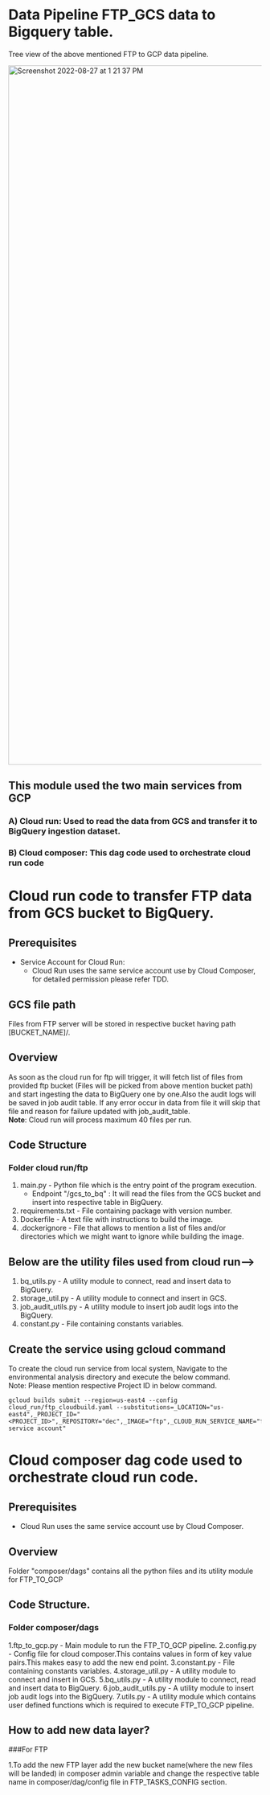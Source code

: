 # Data Pipeline FTP_GCS data to Bigquery table.

Tree view of the above mentioned FTP to GCP data pipeline.

<img width="1392" alt="Screenshot 2022-08-27 at 1 21 37 PM" src="https://user-images.githubusercontent.com/82666181/187021078-8c816a3a-79ec-442d-a07e-dbe4f55faf23.png">

## This module used the two main services from GCP 
### A) Cloud run: Used to read the data from GCS and transfer it to BigQuery ingestion dataset. 
### B) Cloud composer: This dag code used to orchestrate cloud run code


# Cloud run code to transfer FTP data from GCS bucket to BigQuery.

## Prerequisites
- Service Account for Cloud Run: </br>
  - Cloud Run uses the same service account use by Cloud Composer, for detailed permission please refer TDD.

## GCS file path<br>

Files from FTP server will be stored in respective bucket having path [BUCKET_NAME]/.


## Overview

As soon as the cloud run for ftp will trigger, it will fetch list of files from provided ftp bucket (Files will be picked from above mention bucket path) and start ingesting the data to BigQuery one by one.Also the audit logs will be saved in job audit table.
If any error occur in data from file it will skip that file and reason for failure updated with job_audit_table.<br>**Note**: Cloud run will process maximum 40 files per run. 

## Code Structure

### Folder cloud run/ftp

1. main.py - Python file which is the entry point of the program execution. 
   - Endpoint "/gcs_to_bq" : It will read the files from the GCS bucket and insert into respective table in BigQuery. 
2. requirements.txt - File containing package with version number.
3. Dockerfile - A text file with instructions to build the image. 
4. .dockerignore - File that allows to mention a list of files and/or directories which we might want to ignore while building the image.

## Below are the utility files used from cloud run-->

1. bq_utils.py - A utility module to connect, read and insert data to BigQuery.
2. storage_util.py - A utility module to connect and insert in GCS.
3. job_audit_utils.py - A utility module to insert job audit logs into the BigQuery.
4. constant.py -  File containing constants variables.


## Create the service using gcloud command

To create the cloud run service from local system, Navigate to the environmental analysis directory and execute the below command. 
<br>Note: 
Please mention respective Project ID in below command.

```
gcloud builds submit --region=us-east4 --config cloud_run/ftp_cloudbuild.yaml --substitutions=_LOCATION="us-east4",_PROJECT_ID="<PROJECT_ID>",_REPOSITORY="dec",_IMAGE="ftp",_CLOUD_RUN_SERVICE_NAME="ftp”,_COMPOSER_SERVICE_ACCOUNT="Respective  service account"

```


# Cloud composer dag code used to orchestrate cloud run code.

## Prerequisites

- Cloud Run uses the same service account use by Cloud Composer.

## Overview
Folder "composer/dags" contains all the python files and its utility module for FTP_TO_GCP

## Code Structure.
### Folder composer/dags

1.ftp_to_gcp.py - Main module to run the FTP_TO_GCP pipeline.
2.config.py - Config file for cloud composer.This contains values in form of key value pairs.This makes easy to add the new end point.
3.constant.py - File containing constants variables.
4.storage_util.py - A utility module to connect and insert in GCS.
5.bq_utils.py - A utility module to connect, read and insert data to BigQuery.
6.job_audit_utils.py - A utility module to insert job audit logs into the BigQuery.
7.utils.py - A utility module which contains user defined functions which is required to execute FTP_TO_GCP pipeline. 


## How to add new data layer?

###For FTP

1.To add the new FTP layer add the new bucket name(where the new files will be landed) in composer admin variable and change the respective table name in  composer/dag/config file in FTP_TASKS_CONFIG section.



